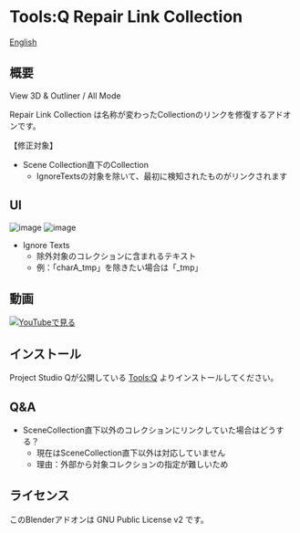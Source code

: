 # Tools:Q Repair Link Collection

[English](README.en.md)

## 概要
View 3D & Outliner / All Mode

Repair Link Collection は名称が変わったCollectionのリンクを修復するアドオンです。<br>

【修正対象】
* Scene Collection直下のCollection
  * IgnoreTextsの対象を除いて、最初に検知されたものがリンクされます

## UI
![image](https://user-images.githubusercontent.com/1855970/172103134-91b7ab02-0d14-4a51-b9c6-c753f2f58b4b.png)
![image](https://user-images.githubusercontent.com/1855970/172103277-3d071171-0ac0-42bc-bf72-8d4cedf6ccd2.png)

* Ignore Texts
  * 除外対象のコレクションに含まれるテキスト
  * 例：「charA_tmp」を除きたい場合は「_tmp」

## 動画
[![YouTubeで見る](https://img.youtube.com/vi/j5BJpl0iSjs/0.jpg)](https://www.youtube.com/watch?v=j5BJpl0iSjs)

## インストール
Project Studio Qが公開している [Tools:Q](https://github.com/Project-StudioQ/toolsq_common) よりインストールしてください。

## Q&A

* SceneCollection直下以外のコレクションにリンクしていた場合はどうする？
  * 現在はSceneCollection直下以外は対応していません
  * 理由：外部から対象コレクションの指定が難しいため

## ライセンス
このBlenderアドオンは GNU Public License v2 です。
